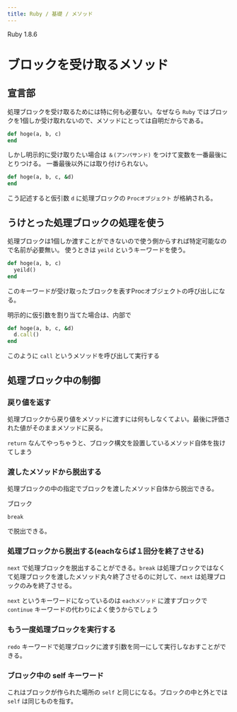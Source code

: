 ```yaml
---
title: Ruby / 基礎 / メソッド
---
```


Ruby 1.8.6


ブロックを受け取るメソッド
================================================================================

宣言部
--------------------------------------------------------------------------------
処理ブロックを受け取るためには特に何も必要ない。なぜなら `Ruby` ではブロックを1個しか受け取れないので、メソッドにとっては自明だからである。


```ruby
def hoge(a, b, c)
end
```

しかし明示的に受け取りたい場合は `＆(アンパサンド)` をつけて変数を一番最後にとりつける。
一番最後以外には取り付けられない。

```ruby
def hoge(a, b, c, &d)
end
```

こう記述すると仮引数 `d` に処理ブロックの `Procオブジェクト` が格納される。

うけとった処理ブロックの処理を使う
--------------------------------------------------------------------------------
処理ブロックは1個しか渡すことができないので使う側からすれば特定可能なので名前が必要無い。
使うときは `yeild` というキーワードを使う。

```ruby
def hoge(a, b, c)
  yeild()
end
```

このキーワードが受け取ったブロックを表すProcオブジェクトの呼び出しになる。

明示的に仮引数を割り当てた場合は、内部で

```ruby
def hoge(a, b, c, &d)
  d.call()
end
```

このように `call` というメソッドを呼び出して実行する



処理ブロック中の制御
--------------------------------------------------------------------------------

### 戻り値を返す
処理ブロックから戻り値をメソッドに渡すには何もしなくてよい。最後に評価された値がそのままメソッドに戻る。

`return` なんてやっちゃうと、ブロック構文を設置しているメソッド自体を抜けてしまう

### 渡したメソッドから脱出する
処理ブロックの中の指定でブロックを渡したメソッド自体から脱出できる。


ブロック
```
break
```

で脱出できる。


### 処理ブロックから脱出する(eachならば１回分を終了させる)

`next` で処理ブロックを脱出することができる。`break` は処理ブロックではなくて処理ブロックを渡したメソッド丸々終了させるのに対して、`next` は処理ブロックのみを終了させる。

`next` というキーワードになっているのは `eachメソッド` に渡すブロックで `continue` キーワードの代わりによく使うからでしょう

### もう一度処理ブロックを実行する
`redo` キーワードで処理ブロックに渡す引数を同一にして実行しなおすことができる。


### ブロック中の self キーワード
これはブロックが作られた場所の `self` と同じになる。ブロックの中と外とでは `self` は同じものを指す。


